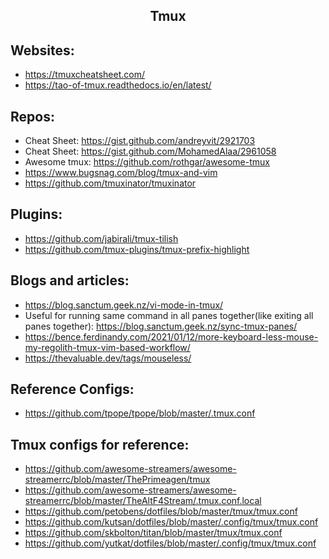 <h2 align="center">Tmux</h2>

## Websites:

- https://tmuxcheatsheet.com/
- https://tao-of-tmux.readthedocs.io/en/latest/

## Repos:

- Cheat Sheet: https://gist.github.com/andreyvit/2921703
- Cheat Sheet: https://gist.github.com/MohamedAlaa/2961058
- Awesome tmux: https://github.com/rothgar/awesome-tmux
- https://www.bugsnag.com/blog/tmux-and-vim
- https://github.com/tmuxinator/tmuxinator

## Plugins:

- https://github.com/jabirali/tmux-tilish
- https://github.com/tmux-plugins/tmux-prefix-highlight

## Blogs and articles:

- https://blog.sanctum.geek.nz/vi-mode-in-tmux/
- Useful for running same command in all panes together(like exiting all panes together): https://blog.sanctum.geek.nz/sync-tmux-panes/
- https://bence.ferdinandy.com/2021/01/12/more-keyboard-less-mouse-my-regolith-tmux-vim-based-workflow/
- https://thevaluable.dev/tags/mouseless/

## Reference Configs:

- https://github.com/tpope/tpope/blob/master/.tmux.conf

## Tmux configs for reference:

- https://github.com/awesome-streamers/awesome-streamerrc/blob/master/ThePrimeagen/tmux
- https://github.com/awesome-streamers/awesome-streamerrc/blob/master/TheAltF4Stream/.tmux.conf.local
- https://github.com/petobens/dotfiles/blob/master/tmux/tmux.conf
- https://github.com/kutsan/dotfiles/blob/master/.config/tmux/tmux.conf
- https://github.com/skbolton/titan/blob/master/tmux/tmux.conf
- https://github.com/yutkat/dotfiles/blob/master/.config/tmux/tmux.conf


